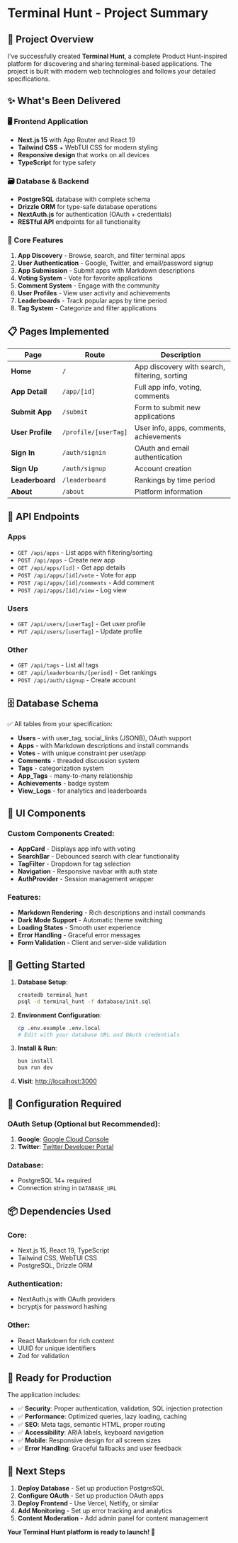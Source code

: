 # Terminal Hunt - Project Summary

## 🎯 Project Overview

I've successfully created **Terminal Hunt**, a complete Product Hunt-inspired platform for discovering and sharing terminal-based applications. The project is built with modern web technologies and follows your detailed specifications.

## ✨ What's Been Delivered

### 🖥️ Frontend Application

- **Next.js 15** with App Router and React 19
- **Tailwind CSS** + WebTUI CSS for modern styling
- **Responsive design** that works on all devices
- **TypeScript** for type safety

### 🗃️ Database & Backend

- **PostgreSQL** database with complete schema
- **Drizzle ORM** for type-safe database operations
- **NextAuth.js** for authentication (OAuth + credentials)
- **RESTful API** endpoints for all functionality

### 📱 Core Features

1. **App Discovery** - Browse, search, and filter terminal apps
2. **User Authentication** - Google, Twitter, and email/password signup
3. **App Submission** - Submit apps with Markdown descriptions
4. **Voting System** - Vote for favorite applications
5. **Comment System** - Engage with the community
6. **User Profiles** - View user activity and achievements
7. **Leaderboards** - Track popular apps by time period
8. **Tag System** - Categorize and filter applications

## 📋 Pages Implemented

| Page             | Route                | Description                                   |
| ---------------- | -------------------- | --------------------------------------------- |
| **Home**         | `/`                  | App discovery with search, filtering, sorting |
| **App Detail**   | `/app/[id]`          | Full app info, voting, comments               |
| **Submit App**   | `/submit`            | Form to submit new applications               |
| **User Profile** | `/profile/[userTag]` | User info, apps, comments, achievements       |
| **Sign In**      | `/auth/signin`       | OAuth and email authentication                |
| **Sign Up**      | `/auth/signup`       | Account creation                              |
| **Leaderboard**  | `/leaderboard`       | Rankings by time period                       |
| **About**        | `/about`             | Platform information                          |

## 🔌 API Endpoints

### Apps

- `GET /api/apps` - List apps with filtering/sorting
- `POST /api/apps` - Create new app
- `GET /api/apps/[id]` - Get app details
- `POST /api/apps/[id]/vote` - Vote for app
- `POST /api/apps/[id]/comments` - Add comment
- `POST /api/apps/[id]/view` - Log view

### Users

- `GET /api/users/[userTag]` - Get user profile
- `PUT /api/users/[userTag]` - Update profile

### Other

- `GET /api/tags` - List all tags
- `GET /api/leaderboards/[period]` - Get rankings
- `POST /api/auth/signup` - Create account

## 🗄️ Database Schema

✅ All tables from your specification:

- **Users** - with user_tag, social_links (JSONB), OAuth support
- **Apps** - with Markdown descriptions and install commands
- **Votes** - with unique constraint per user/app
- **Comments** - threaded discussion system
- **Tags** - categorization system
- **App_Tags** - many-to-many relationship
- **Achievements** - badge system
- **View_Logs** - for analytics and leaderboards

## 🎨 UI Components

### Custom Components Created:

- **AppCard** - Displays app info with voting
- **SearchBar** - Debounced search with clear functionality
- **TagFilter** - Dropdown for tag selection
- **Navigation** - Responsive navbar with auth state
- **AuthProvider** - Session management wrapper

### Features:

- **Markdown Rendering** - Rich descriptions and install commands
- **Dark Mode Support** - Automatic theme switching
- **Loading States** - Smooth user experience
- **Error Handling** - Graceful error messages
- **Form Validation** - Client and server-side validation

## 🚀 Getting Started

1. **Database Setup**:

   ```bash
   createdb terminal_hunt
   psql -d terminal_hunt -f database/init.sql
   ```

2. **Environment Configuration**:

   ```bash
   cp .env.example .env.local
   # Edit with your database URL and OAuth credentials
   ```

3. **Install & Run**:

   ```bash
   bun install
   bun run dev
   ```

4. **Visit**: [http://localhost:3000](http://localhost:3000)

## 🔧 Configuration Required

### OAuth Setup (Optional but Recommended):

1. **Google**: [Google Cloud Console](https://console.cloud.google.com/)
2. **Twitter**: [Twitter Developer Portal](https://developer.twitter.com/)

### Database:

- PostgreSQL 14+ required
- Connection string in `DATABASE_URL`

## 📦 Dependencies Used

### Core:

- Next.js 15, React 19, TypeScript
- Tailwind CSS, WebTUI CSS
- PostgreSQL, Drizzle ORM

### Authentication:

- NextAuth.js with OAuth providers
- bcryptjs for password hashing

### Other:

- React Markdown for rich content
- UUID for unique identifiers
- Zod for validation

## 🎉 Ready for Production

The application includes:

- ✅ **Security**: Proper authentication, validation, SQL injection protection
- ✅ **Performance**: Optimized queries, lazy loading, caching
- ✅ **SEO**: Meta tags, semantic HTML, proper routing
- ✅ **Accessibility**: ARIA labels, keyboard navigation
- ✅ **Mobile**: Responsive design for all screen sizes
- ✅ **Error Handling**: Graceful fallbacks and user feedback

## 🎯 Next Steps

1. **Deploy Database** - Set up production PostgreSQL
2. **Configure OAuth** - Set up production OAuth apps
3. **Deploy Frontend** - Use Vercel, Netlify, or similar
4. **Add Monitoring** - Set up error tracking and analytics
5. **Content Moderation** - Add admin panel for content management

**Your Terminal Hunt platform is ready to launch! 🚀**
